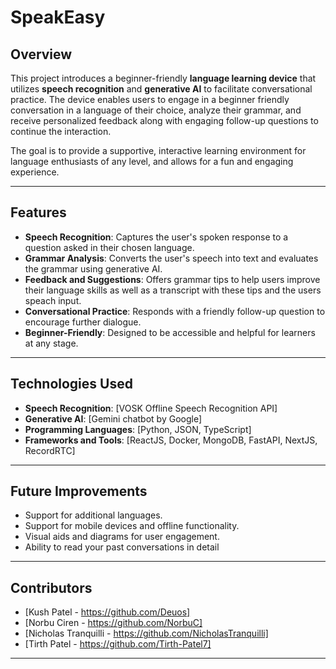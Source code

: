 # SpeakEasy

## Overview  
This project introduces a beginner-friendly **language learning device** that utilizes **speech recognition** and **generative AI** to facilitate conversational practice. The device enables users to engage in a beginner friendly conversation in a language of their choice, analyze their grammar, and receive personalized feedback along with engaging follow-up questions to continue the interaction.  

The goal is to provide a supportive, interactive learning environment for language enthusiasts of any level, and allows for a fun and engaging experience.  

---

## Features  
- **Speech Recognition**: Captures the user's spoken response to a question asked in their chosen language.  
- **Grammar Analysis**: Converts the user's speech into text and evaluates the grammar using generative AI.  
- **Feedback and Suggestions**: Offers grammar tips to help users improve their language skills as well as a transcript with these tips and the users speach input.  
- **Conversational Practice**: Responds with a friendly follow-up question to encourage further dialogue.  
- **Beginner-Friendly**: Designed to be accessible and helpful for learners at any stage.  

---

## Technologies Used  
- **Speech Recognition**: [VOSK Offline Speech Recognition API]  
- **Generative AI**: [Gemini chatbot by Google]  
- **Programming Languages**: [Python, JSON, TypeScript]  
- **Frameworks and Tools**: [ReactJS, Docker, MongoDB, FastAPI, NextJS, RecordRTC]  

---

## Future Improvements  
- Support for additional languages.  
- Support for mobile devices and offline functionality.
- Visual aids and diagrams for user engagement.
- Ability to read your past conversations in detail

---

## Contributors  
- [Kush Patel - https://github.com/Deuos]   
- [Norbu Ciren - https://github.com/NorbuC]  
- [Nicholas Tranquilli - https://github.com/NicholasTranquilli]
- [Tirth Patel - https://github.com/Tirth-Patel7]  

---
